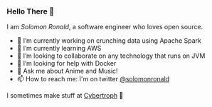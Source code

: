 ### Hello There 👋

I am _Solomon Ronald_, a software engineer who loves open source.

- 🔭 I’m currently working on crunching data using Apache Spark
- 🌱 I’m currently learning AWS
- 👯 I’m looking to collaborate on any technology that runs on JVM
- 🤔 I’m looking for help with Docker
- 💬 Ask me about Anime and Music!
- 📫 How to reach me: I'm on twitter [@solomonronald](https://twitter.com/SolomonRonald)

I sometimes make stuff at [Cybertroph](https://cybertroph.com) 👾
